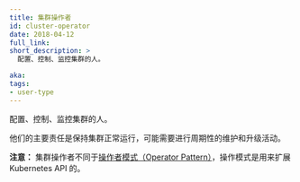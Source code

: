 ```yaml
---
title: 集群操作者
id: cluster-operator
date: 2018-04-12
full_link: 
short_description: >
  配置、控制、监控集群的人。

aka: 
tags:
- user-type
---
```


<!--
---
title: Cluster Operator
id: cluster-operator
date: 2018-04-12
full_link: 
short_description: >
  A person who configures, controls, and monitors clusters.

aka: 
tags:
- user-type
---
-->

<!--
 A person who configures, controls, and monitors clusters.
-->
 配置、控制、监控集群的人。

<!--more--> 
<!--
Their primary responsibility is keeping a cluster up and running, which may involve periodic maintenance activities or upgrades.<br>

**NOTE:** Cluster operators are different from the [Operator pattern](https://coreos.com/operators) that extends the Kubernetes API.
-->

他们的主要责任是保持集群正常运行，可能需要进行周期性的维护和升级活动。<br>

**注意：** 集群操作者不同于[操作者模式（Operator Pattern）](https://coreos.com/operators)，操作模式是用来扩展 Kubernetes API 的。

